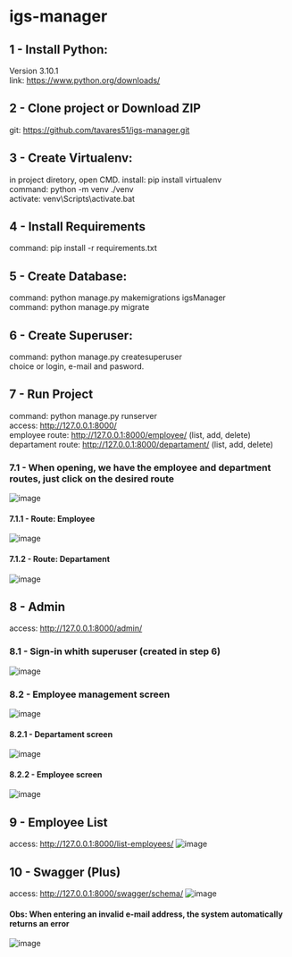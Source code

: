 # igs-manager

## 1 - Install Python:
Version 3.10.1 <br>
link: https://www.python.org/downloads/ <br>
## 2 - Clone project or Download ZIP<br>
git: https://github.com/tavares51/igs-manager.git <br>
## 3 - Create Virtualenv: <br>
in project diretory, open CMD.
install: pip install virtualenv <br>
command: python -m venv ./venv <br>
activate: venv\Scripts\activate.bat <br>
## 4 - Install Requirements <br>
command: pip install -r requirements.txt <br>
## 5 - Create Database: <br>
command: python manage.py makemigrations igsManager<br>
command: python manage.py migrate
## 6 - Create Superuser: <br>
command: python manage.py createsuperuser <br>
choice or login, e-mail and pasword. <br>
## 7 - Run Project <br>
command: python manage.py runserver <br>
access: http://127.0.0.1:8000/ <br>
employee route: http://127.0.0.1:8000/employee/ (list, add, delete) <br>
departament route: http://127.0.0.1:8000/departament/ (list, add, delete) <br>
### 7.1 - When opening, we have the employee and department routes, just click on the desired route
![image](https://user-images.githubusercontent.com/54647142/181620240-45ae8af0-05a0-4930-a9f3-35c4d4b624b6.png)
#### 7.1.1 - Route: Employee
![image](https://user-images.githubusercontent.com/54647142/181620446-49c969b6-a79c-43d7-9a53-00d7002c3da2.png)
#### 7.1.2 - Route: Departament
![image](https://user-images.githubusercontent.com/54647142/181620592-ad0d0a02-44f7-4129-a441-549dc9aa74f5.png) <br>
## 8 - Admin <br>
access: http://127.0.0.1:8000/admin/
### 8.1 - Sign-in whith superuser (created in step 6)
![image](https://user-images.githubusercontent.com/54647142/181621214-e80058d2-8a32-49e7-8852-4a5ff49491ad.png)
### 8.2 - Employee management screen
![image](https://user-images.githubusercontent.com/54647142/181621454-65afab4d-acb0-42e9-8579-97f5f45b3ef0.png)
#### 8.2.1 - Departament screen
![image](https://user-images.githubusercontent.com/54647142/181623899-ef016c26-ea86-4232-b9f0-f1f140839090.png)
#### 8.2.2 - Employee screen
![image](https://user-images.githubusercontent.com/54647142/181624001-3fe62909-acec-444a-90fe-c7c1060b1ca5.png)
## 9 - Employee List <br>
access: http://127.0.0.1:8000/list-employees/
![image](https://user-images.githubusercontent.com/54647142/181623618-5fe740ef-01de-4276-8a4f-f6f2964aed0b.png)
## 10 - Swagger (Plus) <br>
access: http://127.0.0.1:8000/swagger/schema/
![image](https://user-images.githubusercontent.com/54647142/181624725-ca36f8ab-e481-4cd8-bb21-20cf2b6c27cc.png)
#### Obs: When entering an invalid e-mail address, the system automatically returns an error
![image](https://user-images.githubusercontent.com/54647142/181634141-2ea9bedc-d350-40c3-92b4-12bfa4c116ac.png)

